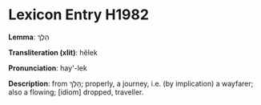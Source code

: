 # Lexicon Entry H1982

**Lemma**: הֵלֶךְ

**Transliteration (xlit)**: hêlek

**Pronunciation**: hay'-lek

**Description**:
from הָלַךְ; properly, a journey, i.e. (by implication) a wayfarer; also a flowing; [idiom] dropped, traveller.
